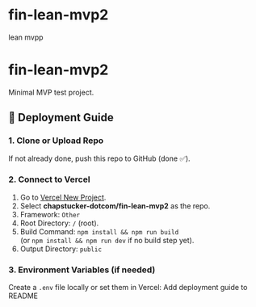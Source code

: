 # fin-lean-mvp2
lean mvpp
# fin-lean-mvp2

Minimal MVP test project.

## 🚀 Deployment Guide

### 1. Clone or Upload Repo
If not already done, push this repo to GitHub (done ✅).

### 2. Connect to Vercel
1. Go to [Vercel New Project](https://vercel.com/new).
2. Select **chapstucker-dotcom/fin-lean-mvp2** as the repo.
3. Framework: `Other`
4. Root Directory: `/` (root).
5. Build Command: `npm install && npm run build`  
   (or `npm install && npm run dev` if no build step yet).
6. Output Directory: `public`

### 3. Environment Variables (if needed)
Create a `.env` file locally or set them in Vercel:
Add deployment guide to README
